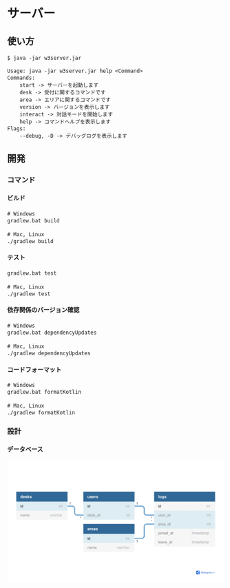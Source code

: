 # サーバー

## 使い方

```shell
$ java -jar w3server.jar
```

```
Usage: java -jar w3server.jar help <Command>
Commands:
    start -> サーバーを起動します
    desk -> 受付に関するコマンドです
    area -> エリアに関するコマンドです
    version -> バージョンを表示します
    interact -> 対話モードを開始します
    help -> コマンドヘルプを表示します
Flags:
    --debug, -D -> デバッグログを表示します
```

## 開発

### コマンド

#### ビルド

```shell
# Windows
gradlew.bat build

# Mac, Linux
./gradlew build
```

#### テスト

```shell
gradlew.bat test

# Mac, Linux
./gradlew test
```

#### 依存関係のバージョン確認

```shell
# Windows
gradlew.bat dependencyUpdates

# Mac, Linux
./gradlew dependencyUpdates
```

#### コードフォーマット

```shell
# Windows
gradlew.bat formatKotlin

# Mac, Linux
./gradlew formatKotlin
```

### 設計

#### データベース

[![](images/database.png)](https://dbdiagram.io/d/6149cd91825b5b01460c50de)
